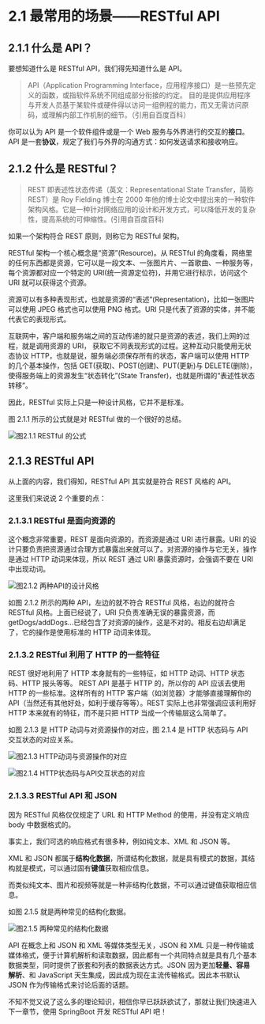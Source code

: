 # 2.1 最常用的场景——RESTful API

## 2.1.1 什么是 API？

要想知道什么是 RESTful API，我们得先知道什么是 API。

> API（Application Programming Interface，应用程序接口）是一些预先定义的函数，或指软件系统不同组成部分衔接的约定。 目的是提供应用程序与开发人员基于某软件或硬件得以访问一组例程的能力，而又无需访问原码，或理解内部工作机制的细节。（引用自百度百科）

你可以认为 API 是一个软件组件或是一个 Web 服务与外界进行的交互的**接口**。API 是一套**协议**，规定了我们与外界的沟通方式：如何发送请求和接收响应。

## 2.1.2 什么是 RESTful？

> REST 即表述性状态传递（英文：Representational State Transfer，简称 REST）是 Roy Fielding 博士在 2000 年他的博士论文中提出来的一种软件架构风格。它是一种针对网络应用的设计和开发方式，可以降低开发的复杂性，提高系统的可伸缩性。(引用自百度百科)

如果一个架构符合 REST 原则，则称它为 RESTful 架构。

RESTful 架构⼀个核心概念是“资源”(Resource)。从 RESTful 的角度看，⽹络里的任何东西都是资源，它可以是一段⽂本、⼀张图⽚片、⼀首歌曲、一种服务等，每个资源都对应一个特定的 URI(统⼀资源定位符)，并用它进⾏标示，访问这个 URI 就可以获得这个资源。

资源可以有多种表现形式，也就是资源的“表述”(Representation)，比如一张图片可以使用 JPEG 格式也可以使用 PNG 格式。URI 只是代表了资源的实体，并不能代表它的表现形式。

互联网中，客户端和服务端之间的互动传递的就只是资源的表述，我们上网的过程，就是调用资源的 URI， 获取它不同表现形式的过程。这种互动只能使用⽆状态协议 HTTP，也就是说，服务端必须保存所有的状态，客户端可以使用 HTTP 的几个基本操作，包括 GET(获取)、POST(创建)、PUT(更新)与 DELETE(删除)，使得服务端上的资源发生“状态转化”(State Transfer)，也就是所谓的“表述性状态转移”。

因此，RESTful 实际上只是一种设计风格，它并不是标准。

图 2.1.1 所示的公式就是对 RESTful 做的一个很好的总结。

![图2.1.1 RESTful 的公式](https://tva1.sinaimg.cn/large/0081Kckwgy1gktento2voj30r203nmxe.jpg)

## 2.1.3 RESTful API

从上面的内容，我们得知，RESTful API 其实就是符合 REST 风格的 API。

这里我们来说说 2 个重要的点：

### 2.1.3.1 RESTful 是面向资源的

这个概念非常重要，REST 是面向资源的，而资源是通过 URI 进行暴露。URI 的设计只要负责把资源通过合理方式暴露出来就可以了。对资源的操作与它无关，操作是通过 HTTP 动词来体现，所以 REST 通过 URI 暴露资源时，会强调不要在 URI 中出现动词。

![图2.1.2 两种API的设计风格](https://tva1.sinaimg.cn/large/0081Kckwgy1gktdaqhzifj31e80iqq6z.jpg)

如图 2.1.2 所示的两种 API，左边的就不符合 RESTful 风格，右边的就符合 RESTful 风格。上面已经说了，URI 只负责准确无误的暴露资源，而 getDogs/addDogs...已经包含了对资源的操作，这是不对的。相反右边却满足了，它的操作是使用标准的 HTTP 动词来体现。

### 2.1.3.2 RESTful 利用了 HTTP 的一些特征

REST 很好地利用了 HTTP 本身就有的一些特征，如 HTTP 动词、HTTP 状态码、HTTP 报头等等。
REST API 是基于 HTTP 的，所以你的 API 应该去使用 HTTP 的一些标准。这样所有的 HTTP 客户端（如浏览器）才能够直接理解你的 API（当然还有其他好处，如利于缓存等等）。REST 实际上也非常强调应该利用好 HTTP 本来就有的特征，而不是只把 HTTP 当成一个传输层这么简单了。

如图 2.1.3 是 HTTP 动词与对资源操作的对应，图 2.1.4 是 HTTP 状态码与 API 交互状态的对应关系。

![图2.1.3 HTTP动词与资源操作的对应](https://tva1.sinaimg.cn/large/0081Kckwgy1gktdvg7g10j31iq0bedh0.jpg)

![图2.1.4 HTTP状态码与API交互状态的对应](https://tva1.sinaimg.cn/large/0081Kckwgy1gktdxagfyaj31iq09kabp.jpg)

### 2.1.3.3 RESTful API 和 JSON

因为 RESTful 风格仅仅规定了 URL 和 HTTP Method 的使用，并没有定义响应 body 中数据格式的。

事实上，我们可选的响应格式有很多种，例如纯文本、XML 和 JSON 等。

XML 和 JSON 都属于**结构化数据**，所谓结构化数据，就是具有模式的数据，其结构就是模式，可以通过固有**键值**获取相应信息。

而类似纯文本、图片和视频等就是一种非结构化数据，不可以通过键值获取相应信息。

如图 2.1.5 就是两种常见的结构化数据。

![图2.1.5 两种常见的结构化数据](https://tva1.sinaimg.cn/large/0081Kckwgy1gktem5src8j310y0cgac7.jpg)

API 在概念上和 JSON 和 XML 等媒体类型无关，JSON 和 XML 只是一种传输或媒体格式，便于计算机解析和读取数据，因此都有一个共同特点就是具有几个基本数据类型，同时提供了嵌套和列表的数据表达方式。JSON 因为更加**轻量、容易解析**、和 JavaScript 天生集成，因此成为现在主流传输格式。因此本书默认 JSON 作为传输格式来讨论后面的话题。

不知不觉又说了这么多的理论知识，相信你早已跃跃欲试了，那就让我们快速进入下一章节，使用 SpringBoot 开发 RESTful API 吧！
